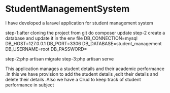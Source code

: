 # StudentManagementSystem
I have developed a laravel application for student management system

step-1:after cloning the project from git do composer update
step-2 create a database and update it in the env file
DB_CONNECTION=mysql
DB_HOST=127.0.0.1
DB_PORT=3306
DB_DATABASE=student_management
DB_USERNAME=root
DB_PASSWORD=

step-2:php artisan migrate
step-3:php artisan serve


This application manages a student details and their academic performance .In this we have provision to add the student details ,edit their details and delete their details .Also we have a
Crud to keep track of student performance in subject

